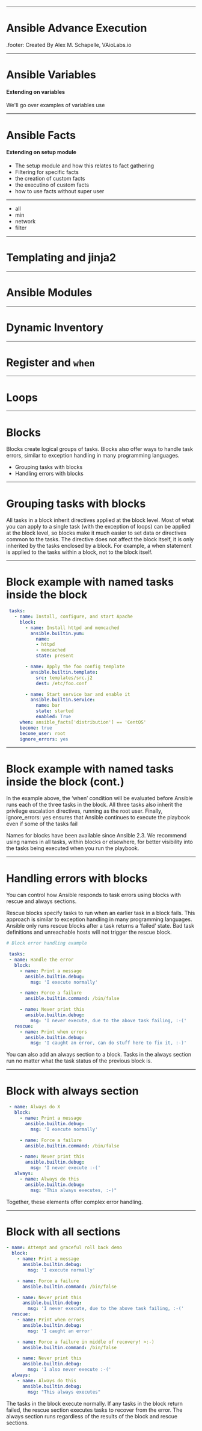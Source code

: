 
---

# Ansible Advance Execution

.footer: Created By Alex M. Schapelle, VAioLabs.io

---

# Ansible Variables

#### Extending on variables

We'll go over examples of variables use

---

# Ansible Facts

#### Extending on setup module

- The setup module and how this relates to fact gathering
- Filtering for specific facts
- the creation of custom facts
- the executino of custom facts
- how to use facts without super user

---

- all
- min
- network
- filter

---

# Templating and jinja2

---

# Ansible Modules

---

# Dynamic Inventory

---

# Register and `when`

---

# Loops

---

# Blocks

Blocks create logical groups of tasks. Blocks also offer ways to handle task errors, similar to exception handling in many programming languages.

- Grouping tasks with blocks
- Handling errors with blocks

---

# Grouping tasks with blocks

All tasks in a block inherit directives applied at the block level. Most of what you can apply to a single task (with the exception of loops) can be applied at the block level, so blocks make it much easier to set data or directives common to the tasks. The directive does not affect the block itself, it is only inherited by the tasks enclosed by a block. For example, a when statement is applied to the tasks within a block, not to the block itself.

---

# Block example with named tasks inside the block
```yaml
 tasks:
   - name: Install, configure, and start Apache
     block:
       - name: Install httpd and memcached
         ansible.builtin.yum:
           name:
           - httpd
           - memcached
           state: present

       - name: Apply the foo config template
         ansible.builtin.template:
           src: templates/src.j2
           dest: /etc/foo.conf

       - name: Start service bar and enable it
         ansible.builtin.service:
           name: bar
           state: started
           enabled: True
     when: ansible_facts['distribution'] == 'CentOS'
     become: true
     become_user: root
     ignore_errors: yes
```
---

# Block example with named tasks inside the block (cont.)

In the example above, the ‘when’ condition will be evaluated before Ansible runs each of the three tasks in the block. All three tasks also inherit the privilege escalation directives, running as the root user. Finally, ignore_errors: yes ensures that Ansible continues to execute the playbook even if some of the tasks fail

Names for blocks have been available since Ansible 2.3. We recommend using names in all tasks, within blocks or elsewhere, for better visibility into the tasks being executed when you run the playbook.

---

# Handling errors with blocks

You can control how Ansible responds to task errors using blocks with rescue and always sections.

Rescue blocks specify tasks to run when an earlier task in a block fails. This approach is similar to exception handling in many programming languages. Ansible only runs rescue blocks after a task returns a ‘failed’ state. Bad task definitions and unreachable hosts will not trigger the rescue block.

```yaml
# Block error handling example

 tasks:
 - name: Handle the error
   block:
     - name: Print a message
       ansible.builtin.debug:
         msg: 'I execute normally'

     - name: Force a failure
       ansible.builtin.command: /bin/false

     - name: Never print this
       ansible.builtin.debug:
         msg: 'I never execute, due to the above task failing, :-('
   rescue:
     - name: Print when errors
       ansible.builtin.debug:
         msg: 'I caught an error, can do stuff here to fix it, :-)'
```
You can also add an always section to a block. Tasks in the always section run no matter what the task status of the previous block is.

---

# Block with always section
```yaml
 - name: Always do X
   block:
     - name: Print a message
       ansible.builtin.debug:
         msg: 'I execute normally'

     - name: Force a failure
       ansible.builtin.command: /bin/false

     - name: Never print this
       ansible.builtin.debug:
         msg: 'I never execute :-('
   always:
     - name: Always do this
       ansible.builtin.debug:
         msg: "This always executes, :-)"
```
Together, these elements offer complex error handling.

---

# Block with all sections

```yaml
- name: Attempt and graceful roll back demo
  block:
    - name: Print a message
      ansible.builtin.debug:
        msg: 'I execute normally'

    - name: Force a failure
      ansible.builtin.command: /bin/false

    - name: Never print this
      ansible.builtin.debug:
        msg: 'I never execute, due to the above task failing, :-('
  rescue:
    - name: Print when errors
      ansible.builtin.debug:
        msg: 'I caught an error'

    - name: Force a failure in middle of recovery! >:-)
      ansible.builtin.command: /bin/false

    - name: Never print this
      ansible.builtin.debug:
        msg: 'I also never execute :-('
  always:
    - name: Always do this
      ansible.builtin.debug:
        msg: "This always executes"
```

The tasks in the block execute normally. If any tasks in the block return failed, the rescue section executes tasks to recover from the error. The always section runs regardless of the results of the block and rescue sections.

